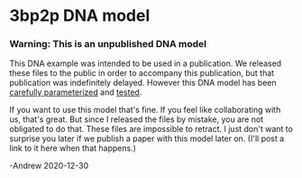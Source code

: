3bp2p DNA model
===============

### Warning: This is an unpublished DNA model

This DNA example was intended to be used in a publication.
We released these files to the public in order to accompany this publication,
but that publication was indefinitely delayed.  However this DNA model has been
[carefully parameterized](simple_dna_example/moltemplate_files/deriving_force_field_parameters)
and
[tested](simple_dna_example#features).

If you want to use this model that's fine.
If you feel like collaborating with us, that's great.
But since I released the files by mistake, you are not obligated to do that.
These files are impossible to retract.
I just don't want to surprise you later if we publish a paper with
this model later on.  (I'll post a link to it here when that happens.)

-Andrew 2020-12-30
